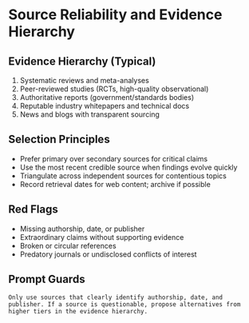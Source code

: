 # Source Reliability and Evidence Hierarchy

## Evidence Hierarchy (Typical)

1) Systematic reviews and meta-analyses
2) Peer-reviewed studies (RCTs, high-quality observational)
3) Authoritative reports (government/standards bodies)
4) Reputable industry whitepapers and technical docs
5) News and blogs with transparent sourcing

## Selection Principles

- Prefer primary over secondary sources for critical claims
- Use the most recent credible source when findings evolve quickly
- Triangulate across independent sources for contentious topics
- Record retrieval dates for web content; archive if possible

## Red Flags

- Missing authorship, date, or publisher
- Extraordinary claims without supporting evidence
- Broken or circular references
- Predatory journals or undisclosed conflicts of interest

## Prompt Guards

```
Only use sources that clearly identify authorship, date, and publisher. If a source is questionable, propose alternatives from higher tiers in the evidence hierarchy.
```

